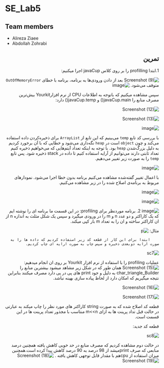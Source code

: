 # SE_Lab5

## Team members
* Alireza Ziaee
* Abdollah Zohrabi

<div dir='rtl'>

## تمرین
1.ابتدا profilling را بر روی کلاس javaCup اجرا میکنیم:


![Screenshot (9)](https://github.com/Abz81/SE_Lab5/assets/101315890/9413d913-f96e-46fc-83a5-8f6f6d67c87e)
بعد از دادن ورودی‌ها به برنامه، برنامه با خطای `OutOfMemoryError` متوقف می‌شود.
![image](https://github.com/Abz81/SE_Lab5/assets/45371919/5517a8c3-4c0a-46f9-b946-f5ed8b826e20)

سپس مشاهده میکنیم که باتوجه به اطلاعات   CPU  از نرم افزارYourkit بیش‌ترین مصرف منابع را javaCup.main() و  javaCup.temp() دارد:

![Screenshot (12)](https://github.com/Abz81/SE_Lab5/assets/101315890/8d31cc59-3b4c-4b33-90d7-d49b60251232)

![Screenshot (13)](https://github.com/Abz81/SE_Lab5/assets/101315890/a5f79da8-5879-47bd-949a-c97beaf77e54)

![image](https://github.com/Abz81/SE_Lab5/assets/45371919/6f75288b-da4f-4167-9201-32e2570e4d0a)

با بررسی کد تابع `temp` می‌بینیم که این تابع از `ArrayList` برای ذخیره‌کردن داده استفاده می‌کند و چون `object` است در `heap` نگه‌داری می‌شود و خطایی که با آن برخورد کردیم به دلیل بزرگ‌شدن `heap` بود. با توجه به اینکه تعداد آیتم‌هایی که می‌خواهیم ذخیره کنیم تعداد ثابتی دارند می‌توانیم از آرایه استفاده کنیم تا داده در stack ذخیره شود. پس تابع `temp` را به صورت زیر تغییر می‌دهیم.

![image](https://github.com/Abz81/SE_Lab5/assets/45371919/0028d200-0572-48fe-91fd-0251e92b0917)


با اعمال تغییر گفته‌شده مشاهده می‌کنیم برنامه بدون خطا اجرا می‌شود. نمودارهای مربوط به برنامه‌ی اصلاح شده را در زیر مشاهده می‌کنیم.

![image](https://github.com/Abz81/SE_Lab5/assets/45371919/cd15aa54-f54e-4ef8-8aa4-e02c335f932b)

![image](https://github.com/Abz81/SE_Lab5/assets/45371919/b532be9c-9b6c-43e3-83f4-8063bfea708e)

![image](https://github.com/Abz81/SE_Lab5/assets/45371919/33504a4e-c402-4d5f-879f-60cf02171607)
2.
برنامه موردنظر برای profiling:
در این قسمت ما برنامه ای را نوشته ایم که یک کاراکتر و دو عدد n و m را در  ورودی میگیرد و سپس یک شکل مثلث به اندازه n از ان کاراکتر ساخته و  ان را به تعداد
m  بار کپی میکند.


مثال:
![p](https://github.com/Abz81/SE_Lab5/assets/101315890/4c164751-9284-488d-9def-11c05833dc7a)

        ابتدا برای این کار از قطعه کد زیر استفاده کردیم که داده ها را به صورت ارایه دوبعدی ذخیره و سپس چاپ به صورت ارایه ای چاپ کردیم.
        
![sc7](https://github.com/Abz81/SE_Lab5/assets/101315890/cdf0130b-10a1-42f9-aa9b-df5ec44da423)

عملیات profiling را با استفاده از نرم افزار Yourkit بر روی ان انجام میدهیم:
![Screenshot (15)](https://github.com/Abz81/SE_Lab5/assets/101315890/442d5d84-a60d-4ebd-8bd3-7ed006929e13)
همان طور که در شکل زیر مشاهد میشود بیشترین منابع را   char_triangle_Builder به دلیل و جود print های پی در پی دارد مصرف میکنند بنابراین نتیجه میگیریم که امکان دارد از لحاظ پیاده سازی بهینه نباشد.


![Screenshot (16)](https://github.com/Abz81/SE_Lab5/assets/101315890/8f1663b9-7064-45de-ae25-8eb56979b4fa)

![Screenshot (17)](https://github.com/Abz81/SE_Lab5/assets/101315890/3045c2df-628a-4693-9b3d-ba8585df27d7)

قطعه کد اصلاح شده که به صورت string کاراکتر های مورد نظر را چاپ میکند به عبارتی در حالت قبل تداد پرینت ها به ازای m<<n  منتاسب با مجذور تعداد پرینت ها در این قسمت است.

قطعه کد جدید:

![sc8](https://github.com/Abz81/SE_Lab5/assets/101315890/adb57efe-c239-4e48-ac7a-806af7867b7d)


در حالت دوم مشاهده کردیم که مصرف منابع در حد خوبی کاهش یافته همچنین درصد منابعی که صرف    printمیشد از 98 درصد به 90 درصد کاهش پیدا کرده است.همچنین میزان استفاده از  cpuهم با مقدار قابل توجهی کاهش یافته .
![Screenshot (18)](https://github.com/Abz81/SE_Lab5/assets/101315890/54888d2e-8eeb-4001-92a7-524439e38da2)
![Screenshot (19)](https://github.com/Abz81/SE_Lab5/assets/101315890/ee639a55-9dc8-4493-b3a5-3ec8b0e97ec1)

